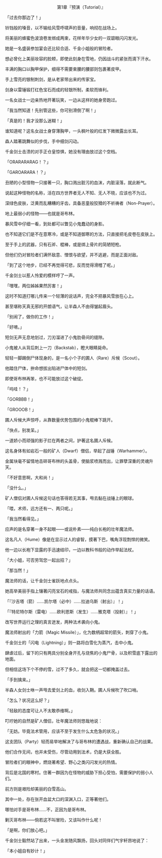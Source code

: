 <p align="center">第1章『预演（Tutorial）』</p>

「过去你那边了！」

铃铛般的嗓音，以不输给风雪呼啸声的音量，响彻在战场上。

将美丽的蜂蜜色波浪卷发绑成两束，花样年华少女的一双碧眼闪闪发光。

她是一名盛装参加宴会还比较合适、千金小姐般的冒险者。

想必曾化上美丽妆容的脸颊，即使此刻身在雪地，仍因战斗的紧张而滴下汗水。

丰满的胸口以胸甲保护，细得不需要束腰的腰部则包裹著皮甲。

手上雪亮的银制刺剑，是从老家带出来的传家宝。

剑身以雷锤锻打红色宝石而成的轻银所制，柔软而锋利。

一名女战士一边亲热地开著玩笑，一边从这样的她身旁跑过。

「我当然知道！先别管这些，你可别滑倒了啊！」

「真是的！我才没那么迷糊！」

谁知道呢？这名女战士身穿薄胸甲，一头枫叶般的红发下微微露出长耳。

森人踏著跳舞似的步伐，手中细剑闪动。

千金剑士击溃的对手正仓皇惊惧，她没有理由放过这个空档。

「ORARARARAG！？」

「GAROARARA！？」

丑陋的小型怪物一只接著一只，胸口溅出脏污的血沫，内脏滚落，就此断气。

说起这种怪物的名称，活在四方世界者无人不知、无人不晓，应该也不为过。

深绿色皮肤，泛黄而乱糟糟的牙齿，具备恶童般狡猾的不祈祷者（Non-Prayer）。

地上最弱小的怪物——也就是哥布林。

暴风雪中仔细一看，到处都可以瞥见小鬼蠢动的身影。

也不知道它们是不在意寒冷，或是不知道御寒的方法，只直接把毛皮卷在皮肤上。

至于手上的武器，只有石斧、棍棒，或是绑上骨片的简陋短枪。

但他们仍对冒险者们满怀敌意、憎恨与欲望，并不逃避，而是正面对敌。

「到了这个地步，已经不再觉得可悲，反而觉得滑稽了呢。」

千金剑士以惹人怜爱的模样哼了一声。

「嘿嘿，两位姊姊果然厉害！」

这时不知道打哪儿传来一个轻薄的说话声，完全不把暴风雪放在心上。

甚至堪称天真无邪的开朗语气，让半森人不由得皱起眉头。

「别闹了，做你的工作！」

「好唷。」

短剑无声无息地划过，刀刃溜进了小鬼肋骨间的缝隙。

小鬼被人从背后刺上一刀（Backstab），瞪大眼睛毙命。

轻轻一脚踢倒尸体现身的，是一名小个子的圃人（Rare）斥候（Scout）。

他踏住尸体，拚命想拔出陷进尸体中的短剑。

即使哥布林再笨，也不可能放过这个破绽。

「呜哇！？」

「GORBBB！」

「GROOOB！」

圃人斥候大声惊呼，从靠数量优势包围的小鬼棍棒下跳开。

「快点，别发呆。」

一道娇小而顽强的影子拦在两者之间，护著这名圃人斥候。

这名身体有如岩石一般的矿人（Dwarf）僧侣，举起了战锤（Warhammer）。

金属块毫不留情地击碎哥布林的头盖骨，使脑浆喷溅而出，让罪孽深重的灵魂升天。

「不好意思啊，大和尚！」

「没什么。」

矿人僧侣对圃人斥候这句话也答得若无其事，甩去黏在战锤上的眼球。

「喂，术师，远方还有一、两只呢。」

「我当然看得见。」

应声的是名穿著一身不起眼——或说朴素——纯白长袍的壮年魔法师。

这名凡人（Hume）像是在显示过人的睿智，摸著下巴，嘴角浮现剽悍的微笑。

他一边以长袍下显露的手迅速结印，一边以教科书般的动作举起法杖。

「大小姐，可否劳驾您一起出招？」

「那当然！」

魔法师的话，让千金剑士雀跃地点点头。

她高举美丽手指上镶著闪亮宝石的戒指，与魔法师共同念出蕴含真实力量的话语。

「『沙吉塔（箭）……凯尔塔（必中）……拉迪乌斯（射出）』！」

「『特尼特尔斯（雷电）……欧利恩斯（发生）……雅克塔（投射）』！」

改写世界运行之理的真言迸发，两种法术袭向小鬼。

魔法师射出的「力箭（Magic Missile）」，化为数柄超常的箭矢，刺穿了小鬼。

千金剑士的「闪电（Lightning）」则一路将白雪化为蒸汽，击中小鬼。

肆虐过后，留下的只有两具分别全身开孔与烧焦的小鬼尸骨，以及积雪底下露出的地面。

但相信这场下个不停的雪，过不了多久，就会把这一切都掩盖过去。

「手到擒来。」

半森人女剑士咻一声甩去爱剑上的血，收剑入鞘。圃人斥候吹了吹口哨。

「怎么？状况这么好？」

「轻敌的态度可让人不太敢恭维啊。」

叮咛她的自然是矿人僧侣，壮年魔法师则悠哉地说：

「无妨。毕竟法术管用，应该不至于发生什么太危急的状况。」

这支团队（Party）轻而易举地解决了与哥布林的遭遇战，重新确认自己的战果。

他们合作无间，也并未受伤，尽管动用到法术，仍是大获全胜。

冒险者们的眼神中，燃烧著希望、野心之类闪闪发光的热情。

背后是北国的寒村。住著一群因为在怪物的威胁下担心受怕，需要保护的弱小人们。

前方则是艰险却美丽的白雪高山。

其中一处，存在张开血盆大口的深渊入口，正等著他们。

哪怕对手是哥布林……不，正因为是哥布林。

剿灭哥布林——倘若这不叫冒险，又该叫作什么呢！

「是啊，你们放心吧。」

千金剑士毅然站了出来，一头金发随风飘扬，回头对同伴们气宇轩昂地说了：

「本小姐自有妙计！」

